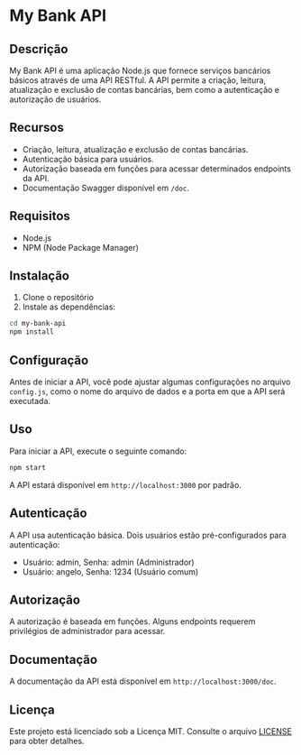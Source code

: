 # My Bank API

## Descrição

My Bank API é uma aplicação Node.js que fornece serviços bancários básicos através de uma API RESTful. A API permite a criação, leitura, atualização e exclusão de contas bancárias, bem como a autenticação e autorização de usuários.

## Recursos

- Criação, leitura, atualização e exclusão de contas bancárias.
- Autenticação básica para usuários.
- Autorização baseada em funções para acessar determinados endpoints da API.
- Documentação Swagger disponível em `/doc`.

## Requisitos

- Node.js
- NPM (Node Package Manager)

## Instalação

1. Clone o repositório
2. Instale as dependências:

```bash
cd my-bank-api
npm install
```

## Configuração

Antes de iniciar a API, você pode ajustar algumas configurações no arquivo `config.js`, como o nome do arquivo de dados e a porta em que a API será executada.

## Uso

Para iniciar a API, execute o seguinte comando:

```bash
npm start
```

A API estará disponível em `http://localhost:3000` por padrão.

## Autenticação

A API usa autenticação básica. Dois usuários estão pré-configurados para autenticação:

- Usuário: admin, Senha: admin (Administrador)
- Usuário: angelo, Senha: 1234 (Usuário comum)

## Autorização

A autorização é baseada em funções. Alguns endpoints requerem privilégios de administrador para acessar.

## Documentação

A documentação da API está disponível em `http://localhost:3000/doc`.

## Licença

Este projeto está licenciado sob a Licença MIT. Consulte o arquivo [LICENSE](LICENSE) para obter detalhes.

